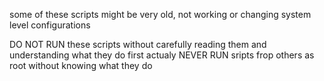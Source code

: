 some of these scripts might be very old, not working or changing system level configurations

DO NOT RUN these scripts without carefully reading them and understanding what they do first
actualy NEVER RUN sripts frop others as root without knowing what they do
